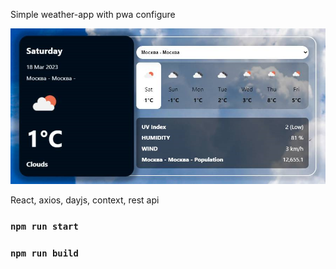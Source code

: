 Simple weather-app with pwa configure

![alt text](https://github.com/pgabow/weather-app-pwa/blob/f3a600178a78888d520476d88188d09c81a44157/Screenshot_4.png)

React, axios, dayjs, context, rest api

### `npm run start`
### `npm run build`
